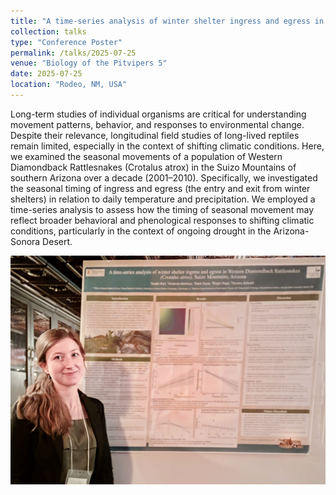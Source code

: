```yaml
---
title: "A time-series analysis of winter shelter ingress and egress in Western Diamondback Rattlesnakes (Crotalus atrox), Suizo Mountains, Arizona"
collection: talks
type: "Conference Poster"
permalink: /talks/2025-07-25
venue: "Biology of the Pitvipers 5"
date: 2025-07-25
location: "Rodeo, NM, USA"
---
```


Long-term studies of individual organisms are critical for understanding movement patterns, behavior, and responses to environmental change. Despite their relevance, longitudinal field studies of long-lived reptiles remain limited, especially in the context of shifting climatic conditions. Here, we examined the seasonal movements of a population of Western Diamondback Rattlesnakes (Crotalus atrox) in the Suizo Mountains of southern Arizona over a decade (2001–2010). Specifically, we investigated the seasonal timing of ingress and egress (the entry and exit from winter shelters) in relation to daily temperature and precipitation. We employed a time-series analysis to assess how the timing of seasonal movement may reflect broader behavioral and phenological responses to shifting climatic conditions, particularly in the context of ongoing drought in the Arizona-Sonora Desert.

![Poster-BOPV](images/bopv_poster.jpg)


